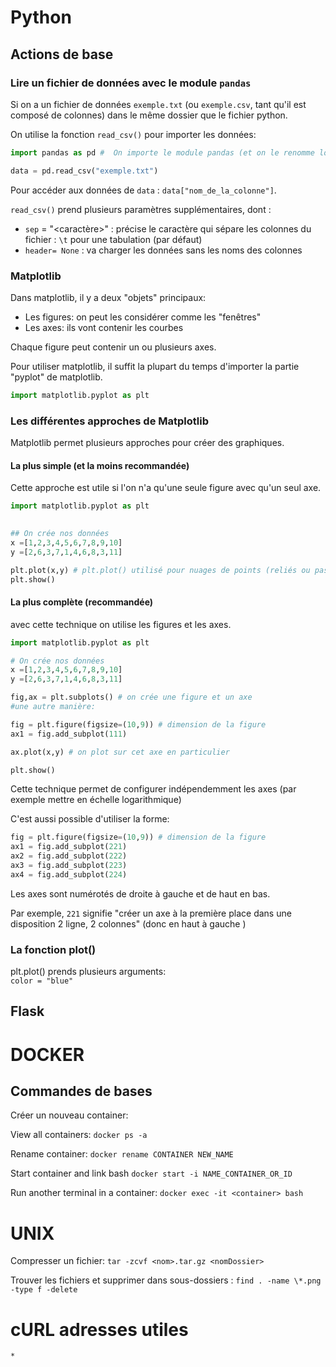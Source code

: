 
# Python

## Actions de base

### Lire un fichier de données avec le module `pandas`



Si on a un fichier de données `exemple.txt` (ou `exemple.csv`, tant qu'il est composé de colonnes) dans le même dossier que le fichier python. 


On utilise la fonction `read_csv()` pour importer les données:

```py
import pandas as pd #  On importe le module pandas (et on le renomme localement pd)

data = pd.read_csv("exemple.txt")
```
Pour accéder aux données de `data` : `data["nom_de_la_colonne"]`.

`read_csv()` prend plusieurs paramètres supplémentaires, dont :

* `sep` = "\<caractère\>" : précise le caractère qui sépare les colonnes du fichier : `\t` pour une tabulation (par défaut)
* `header= None` : va charger les données sans les noms des colonnes



### Matplotlib
Dans matplotlib, il y a deux "objets" principaux:

* Les figures: on peut les considérer comme les "fenêtres"
* Les axes: ils vont contenir les courbes

Chaque figure peut contenir un ou plusieurs axes.

Pour utiliser matplotlib, il suffit la plupart du temps d'importer la partie "pyplot" de matplotlib.

```PYTHON
import matplotlib.pyplot as plt
```

### Les différentes approches de Matplotlib

Matplotlib permet plusieurs approches pour créer des graphiques. 

#### La plus simple (et la moins recommandée)

Cette approche est utile si l'on n'a qu'une seule figure avec qu'un seul axe.

```PYTHON
import matplotlib.pyplot as plt
 

## On crée nos données
x =[1,2,3,4,5,6,7,8,9,10]
y =[2,6,3,7,1,4,6,8,3,11]

plt.plot(x,y) # plt.plot() utilisé pour nuages de points (reliés ou pas) 
plt.show()
```
#### La plus complète (recommandée)

avec cette technique on utilise les figures et les axes.

```python
import matplotlib.pyplot as plt

# On crée nos données
x =[1,2,3,4,5,6,7,8,9,10]
y =[2,6,3,7,1,4,6,8,3,11]

fig,ax = plt.subplots() # on crée une figure et un axe
#une autre manière:

fig = plt.figure(figsize=(10,9)) # dimension de la figure
ax1 = fig.add_subplot(111)

ax.plot(x,y) # on plot sur cet axe en particulier

plt.show()
```
Cette technique permet de configurer indépendemment les axes (par exemple mettre en échelle logarithmique)

C'est aussi possible d'utiliser la forme:

```python
fig = plt.figure(figsize=(10,9)) # dimension de la figure
ax1 = fig.add_subplot(221) 
ax2 = fig.add_subplot(222)
ax3 = fig.add_subplot(223)
ax4 = fig.add_subplot(224)
```
Les axes sont numérotés de droite à gauche et de haut en bas.

Par exemple, `221` signifie "créer un axe à la première place dans une disposition 2 ligne, 2 colonnes" (donc en haut à gauche )

### La fonction plot()

plt.plot() prends plusieurs arguments: <br>
`color = "blue"`

## Flask

# DOCKER

## Commandes de bases

Créer un nouveau container:

View all containers: 
`docker ps -a`

Rename container: 
`docker rename CONTAINER NEW_NAME`

Start container and link bash
`docker start -i NAME_CONTAINER_OR_ID`

Run another terminal in a container:
`docker exec -it <container> bash`




# UNIX

Compresser un fichier:  `tar -zcvf <nom>.tar.gz <nomDossier>`

Trouver les fichiers et supprimer dans sous-dossiers : `find . -name \*.png -type f -delete`

# cURL adresses utiles 

    *  

























